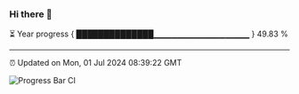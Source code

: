 ### Hi there 👋

⏳ Year progress { ██████████████▁▁▁▁▁▁▁▁▁▁▁▁▁▁▁▁ } 49.83 %

---

⏰ Updated on Mon, 01 Jul 2024 08:39:22 GMT

![Progress Bar CI](https://github.com/IshwaranRudhara/GIT-ACTION/workflows/Progress%20Bar%20CI/badge.svg)
